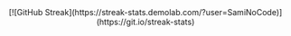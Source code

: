 
<div align="center">
[![GitHub Streak](https://streak-stats.demolab.com/?user=SamiNoCode)](https://git.io/streak-stats)
</div>
